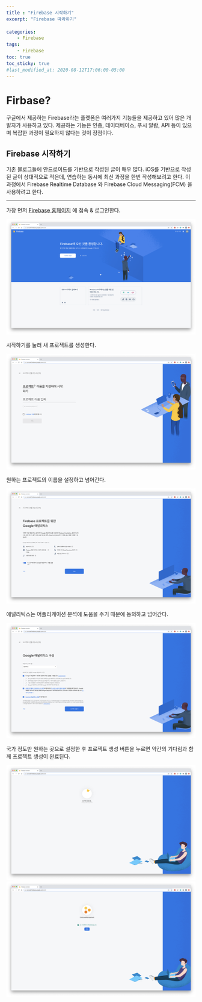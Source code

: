 ```yaml
---
title : "Firebase 시작하기"
excerpt: "Firebase 따라하기"

categories:
    - Firebase
tags:
    - Firebase
toc: true
toc_sticky: true
#last_modified_at: 2020-08-12T17:06:00-05:00
---
```


# Firbase?

구글에서 제공하는 Firebase라는 플랫폼은 여러가지 기능들을 제공하고 있어 많은 개발자가 사용하고 있다. 제공하는 기능은 인증, 데이터베이스, 푸시 알람, API 등이 있으며 복잡한 과정이 필요하지 않다는 것이 장점이다. 

## Firebase 시작하기

기존 블로그들에 안드로이드를 기반으로 작성된 글이 매우 많다. iOS를 기반으로 작성된 글이 상대적으로 적은데, 연습하는 동시에 최신 과정을 한번 작성해보려고 한다. 이 과정에서 Firebase Realtime Database 와 Firebase Cloud Messaging(FCM) 을 사용하려고 한다.

---

가장 먼저 [Firebase 홈페이지](https://google.com) 에 접속 & 로그인한다.

![파이어베이스 홈페이지](/assets/images/posts/Firebase/2020-12-08-1/1.png)

시작하기를 눌러 새 프로젝트를 생성한다.

![프로젝트 이름 지정](/assets/images/posts/Firebase/2020-12-08-1/2.png)

원하는 프로젝트의 이름을 설정하고 넘어간다.

![애널리틱스 사용 설정](/assets/images/posts/Firebase/2020-12-08-1/3.png)

애널리틱스는 어플리케이션 분석에 도움을 주기 때문에 동의하고 넘어간다.

![애널리틱스 구성](/assets/images/posts/Firebase/2020-12-08-1/4.png)

국가 정도만 원하는 곳으로 설정한 후 프로젝트 생성 버튼을 누르면 약간의 기다림과 함께 프로젝트 생성이 완료된다.

![프로젝트 생성 중](/assets/images/posts/Firebase/2020-12-08-1/5.png)
![프로젝트 생성 완료](/assets/images/posts/Firebase/2020-12-08-1/6.png)